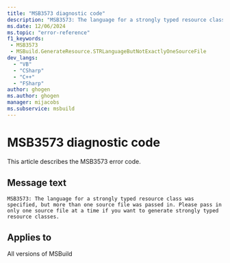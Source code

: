 ```yaml
---
title: "MSB3573 diagnostic code"
description: "MSB3573: The language for a strongly typed resource class was specified, but more than one source file was passed in. Please pass in only one source file at a time if you want to generate strongly typed resource classes."
ms.date: 12/06/2024
ms.topic: "error-reference"
f1_keywords:
 - MSB3573
 - MSBuild.GenerateResource.STRLanguageButNotExactlyOneSourceFile
dev_langs:
  - "VB"
  - "CSharp"
  - "C++"
  - "FSharp"
author: ghogen
ms.author: ghogen
manager: mijacobs
ms.subservice: msbuild
---
```


# MSB3573 diagnostic code

<!-- :::ErrorDefinitionDescription::: -->
<!-- :::editable-content name="introDescription"::: -->
This article describes the MSB3573 error code.
<!-- :::editable-content-end::: -->

## Message text

`MSB3573: The language for a strongly typed resource class was specified, but more than one source file was passed in. Please pass in only one source file at a time if you want to generate strongly typed resource classes.`

<!-- :::editable-content name="postOutputDescription"::: -->
<!--
{StrBegin="MSB3573: "}
-->
<!-- :::editable-content-end::: -->
<!-- :::ErrorDefinitionDescription-end::: -->

## Applies to

All versions of MSBuild
